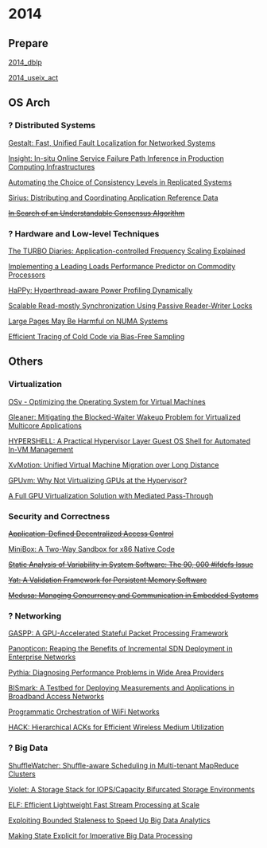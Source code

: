 # 2014

## Prepare

[2014_dblp](https://dblp.org/db/conf/usenix/usenix2014.html)

[2014_useix_act](https://www.usenix.org/conference/atc14/technical-sessions)

## OS Arch

### ? Distributed Systems

[Gestalt: Fast, Unified Fault Localization for Networked Systems](https://www.usenix.org/conference/atc14/technical-sessions/presentation/mysore)

[Insight: In-situ Online Service Failure Path Inference in Production Computing Infrastructures](https://www.usenix.org/conference/atc14/technical-sessions/presentation/nguyen)

[Automating the Choice of Consistency Levels in Replicated Systems](https://www.usenix.org/conference/atc14/technical-sessions/presentation/li_cheng_2)

[Sirius: Distributing and Coordinating Application Reference Data](https://www.usenix.org/conference/atc14/technical-sessions/presentation/bevilacqua-linn)

~~[In Search of an Understandable Consensus Algorithm](https://www.usenix.org/conference/atc14/technical-sessions/presentation/ongaro)~~

### ? Hardware and Low-level Techniques

[The TURBO Diaries: Application-controlled Frequency Scaling Explained](https://www.usenix.org/conference/atc14/technical-sessions/presentation/wamhoff)

[Implementing a Leading Loads Performance Predictor on Commodity Processors](https://www.usenix.org/conference/atc14/technical-sessions/presentation/su)

[HaPPy: Hyperthread-aware Power Profiling Dynamically](https://www.usenix.org/conference/atc14/technical-sessions/presentation/zhai)

[Scalable Read-mostly Synchronization Using Passive Reader-Writer Locks](https://www.usenix.org/conference/atc14/technical-sessions/presentation/liu)

[Large Pages May Be Harmful on NUMA Systems](https://www.usenix.org/conference/atc14/technical-sessions/presentation/gaud)

[Efficient Tracing of Cold Code via Bias-Free Sampling](https://www.usenix.org/conference/atc14/technical-sessions/presentation/kasikci)

## Others

### Virtualization

[OSv - Optimizing the Operating System for Virtual Machines](https://www.usenix.org/conference/atc14/technical-sessions/presentation/kivity)

[Gleaner: Mitigating the Blocked-Waiter Wakeup Problem for Virtualized Multicore Applications](https://www.usenix.org/conference/atc14/technical-sessions/presentation/ding)

[HYPERSHELL: A Practical Hypervisor Layer Guest OS Shell for Automated In-VM Management](https://www.usenix.org/conference/atc14/technical-sessions/presentation/fu)

[XvMotion: Unified Virtual Machine Migration over Long Distance](https://www.usenix.org/conference/atc14/technical-sessions/presentation/mashtizadeh)

[GPUvm: Why Not Virtualizing GPUs at the Hypervisor?](https://www.usenix.org/conference/atc14/technical-sessions/presentation/suzuki)

[A Full GPU Virtualization Solution with Mediated Pass-Through](https://www.usenix.org/conference/atc14/technical-sessions/presentation/tian)

### Security and Correctness

~~[Application-Defined Decentralized Access Control](https://www.usenix.org/conference/atc14/technical-sessions/presentation/xu)~~

[MiniBox: A Two-Way Sandbox for x86 Native Code](https://www.usenix.org/conference/atc14/technical-sessions/presentation/li_yanlin)

~~[Static Analysis of Variability in System Software: The 90, 000 #ifdefs Issue](https://www.usenix.org/conference/atc14/technical-sessions/presentation/tartler)~~

~~[Yat: A Validation Framework for Persistent Memory Software](https://www.usenix.org/conference/atc14/technical-sessions/presentation/lantz)~~

~~[Medusa: Managing Concurrency and Communication in Embedded Systems](https://www.usenix.org/conference/atc14/technical-sessions/presentation/barr)~~

### ? Networking

[GASPP: A GPU-Accelerated Stateful Packet Processing Framework](https://www.usenix.org/conference/atc14/technical-sessions/presentation/vasiliadis)

[Panopticon: Reaping the Benefits of Incremental SDN Deployment in Enterprise Networks](https://www.usenix.org/conference/atc14/technical-sessions/presentation/levin)

[Pythia: Diagnosing Performance Problems in Wide Area Providers](https://www.usenix.org/conference/atc14/technical-sessions/presentation/kanuparthy)

[BISmark: A Testbed for Deploying Measurements and Applications in Broadband Access Networks](https://www.usenix.org/conference/atc14/technical-sessions/presentation/sundaresan)

[Programmatic Orchestration of WiFi Networks](https://www.usenix.org/conference/atc14/technical-sessions/presentation/schulz-zandery)

[HACK: Hierarchical ACKs for Efficient Wireless Medium Utilization](https://www.usenix.org/conference/atc14/technical-sessions/presentation/salameh)

### ? Big Data

[ShuffleWatcher: Shuffle-aware Scheduling in Multi-tenant MapReduce Clusters](https://www.usenix.org/conference/atc14/technical-sessions/presentation/ahmad)

[Violet: A Storage Stack for IOPS/Capacity Bifurcated Storage Environments](https://www.usenix.org/conference/atc14/technical-sessions/presentation/santry)

[ELF: Efficient Lightweight Fast Stream Processing at Scale](https://www.usenix.org/conference/atc14/technical-sessions/presentation/hu)

[Exploiting Bounded Staleness to Speed Up Big Data Analytics](https://www.usenix.org/conference/atc14/technical-sessions/presentation/cui)

[Making State Explicit for Imperative Big Data Processing](https://www.usenix.org/conference/atc14/technical-sessions/presentation/castro-fernandez)
